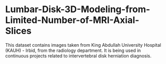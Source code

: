 # Lumbar-Disk-3D-Modeling-from-Limited-Number-of-MRI-Axial-Slices

This dataset contains images taken from King Abdullah University Hospital (KAUH) - Irbid, from the radiology department.
It is being used in continuous projects related to intervertebral disk herniation diagnosis.

